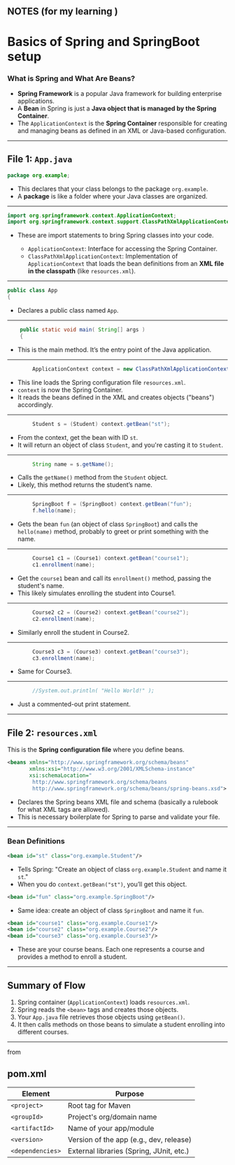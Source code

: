## NOTES (for my learning )
# Basics of Spring and SpringBoot setup

### What is Spring and What Are Beans?

* **Spring Framework** is a popular Java framework for building enterprise applications.
* A **Bean** in Spring is just a **Java object that is managed by the Spring Container**.
* The `ApplicationContext` is the **Spring Container** responsible for creating and managing beans as defined in an XML or Java-based configuration.

---

## File 1: `App.java`

```java
package org.example;
```

* This declares that your class belongs to the package `org.example`.
* A **package** is like a folder where your Java classes are organized.

---

```java
import org.springframework.context.ApplicationContext;
import org.springframework.context.support.ClassPathXmlApplicationContext;
```

* These are import statements to bring Spring classes into your code.

  * `ApplicationContext`: Interface for accessing the Spring Container.
  * `ClassPathXmlApplicationContext`: Implementation of `ApplicationContext` that loads the bean definitions from an **XML file in the classpath** (like `resources.xml`).

---

```java
public class App 
{
```

* Declares a public class named `App`.

---

```java
    public static void main( String[] args )
    {
```

* This is the main method. It’s the entry point of the Java application.

---

```java
        ApplicationContext context = new ClassPathXmlApplicationContext("resources.xml");
```

* This line loads the Spring configuration file `resources.xml`.
* `context` is now the Spring Container.
* It reads the beans defined in the XML and creates objects ("beans") accordingly.

---

```java
        Student s = (Student) context.getBean("st");
```

* From the context, get the bean with ID `st`.
* It will return an object of class `Student`, and you're casting it to `Student`.

---

```java
        String name = s.getName();
```

* Calls the `getName()` method from the `Student` object.
* Likely, this method returns the student’s name.

---

```java
        SpringBoot f = (SpringBoot) context.getBean("fun");
        f.hello(name);
```

* Gets the bean `fun` (an object of class `SpringBoot`) and calls the `hello(name)` method, probably to greet or print something with the name.

---

```java
        Course1 c1 = (Course1) context.getBean("course1");
        c1.enrollment(name);
```

* Get the `course1` bean and call its `enrollment()` method, passing the student's name.
* This likely simulates enrolling the student into Course1.

---

```java
        Course2 c2 = (Course2) context.getBean("course2");
        c2.enrollment(name);
```

* Similarly enroll the student in Course2.

---

```java
        Course3 c3 = (Course3) context.getBean("course3");
        c3.enrollment(name);
```

* Same for Course3.

---

```java
        //System.out.println( "Hello World!" );
```

* Just a commented-out print statement.

---

##  File 2: `resources.xml`

This is the **Spring configuration file** where you define beans.

```xml
<beans xmlns="http://www.springframework.org/schema/beans"
       xmlns:xsi="http://www.w3.org/2001/XMLSchema-instance"
       xsi:schemaLocation="
        http://www.springframework.org/schema/beans
        http://www.springframework.org/schema/beans/spring-beans.xsd">
```

* Declares the Spring beans XML file and schema (basically a rulebook for what XML tags are allowed).
* This is necessary boilerplate for Spring to parse and validate your file.

---

### Bean Definitions

```xml
<bean id="st" class="org.example.Student"/>
```

* Tells Spring: "Create an object of class `org.example.Student` and name it `st`."
* When you do `context.getBean("st")`, you’ll get this object.

```xml
<bean id="fun" class="org.example.SpringBoot"/>
```

* Same idea: create an object of class `SpringBoot` and name it `fun`.

```xml
<bean id="course1" class="org.example.Course1"/>
<bean id="course2" class="org.example.Course2"/>
<bean id="course3" class="org.example.Course3"/>
```

* These are your course beans. Each one represents a course and provides a method to enroll a student.

---

##  Summary of Flow

1. Spring container (`ApplicationContext`) loads `resources.xml`.
2. Spring reads the `<bean>` tags and creates those objects.
3. Your `App.java` file retrieves those objects using `getBean()`.
4. It then calls methods on those beans to simulate a student enrolling into different courses.

---
from
## pom.xml

| Element          | Purpose                                  |
| ---------------- | ---------------------------------------- |
| `<project>`      | Root tag for Maven                       |
| `<groupId>`      | Project's org/domain name                |
| `<artifactId>`   | Name of your app/module                  |
| `<version>`      | Version of the app (e.g., dev, release)  |
| `<dependencies>` | External libraries (Spring, JUnit, etc.) |
